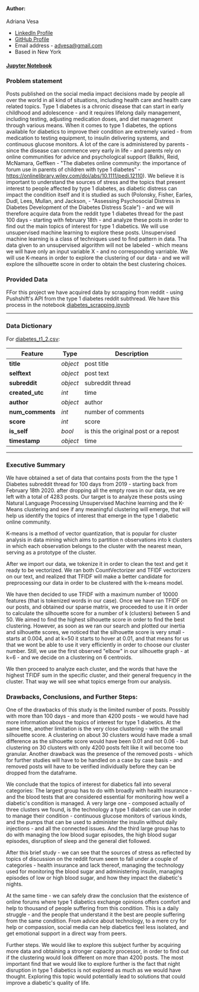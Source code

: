 #### Author:
Adriana Vesa
- [LinkedIn Profile](https://www.linkedin.com/in/adriana-v-67aa3a165/)
- [GitHub Profile](https://github.com/adrianavesa)
- Email address - advesa@gmail.com
- Based in New York

#### [Jupyter Notebook](./notebook_clean.ipynb)


### Problem statement
Posts published on the social media impact decisions made by people all over the world in all kind of situations, including health care and health care related topics. Type 1 diabetes is a chronic disease that can start in early childhood and adolescence - and it requires lifelong daily management, including testing, adjusting medication doses, and diet management through various means. When it comes to type 1 diabetes, the options available for diabetics to improve their condition are extremely varied - from medication to testing equipment, to insulin delivering systems, and continuous glucose monitors. A lot of the care is administered by parents - since the disease can commence very early in life - and parents rely on online communities for advice and psychological support (Balkhi, Reid, McNamara, Geffken - "The diabetes online community: the importance of forum use in parents of children with type 1 diabetes" - https://onlinelibrary.wiley.com/doi/abs/10.1111/pedi.12110). We believe it is important to understand the sources of stress and the topics that present interest to people affected by type 1 diabetes, as diabetic distress can impact the condition itself and it is studied as such (Polonsky, Fisher, Earles, Dudl, Lees, Mullan, and Jackson, - "Assessing Psychosocial Distress in Diabetes Development of the Diabetes Distress Scale") - and we will therefore acquire data from the reddit type 1 diabetes thread for the past 100 days - starting with february 18th - and analyze these posts in order to find out the main topics of interest for type 1 diabetics. We will use unsupervised machine learning to explore these posts. Unsupervised machine learning is a class of techniques used to find pattern in data. Tha data given to an unsupervised algorithm will not be labeled - which means we will have only an input variable X - and no corresponding varriable. We will use K-means in order to explore the clustering of our data - and we will explore the silhouette score in order to obtain the best clustering choices.

### Provided Data

FFor this project we have acquired data by scrapping from reddit - using Pushshift's API from the type 1 diabetes reddit subthread. We have this process in the notebook [diabetes_scrapping.ipynb](./diabetes_scrapping.ipynb)

---

###  Data Dictionary

For [diabetes_t1_2.csv]([./diabetes_t1_2.csv]):

|Feature|Type|Description|
|---|---|---|
|**title**|*object*|post title|
|**selftext**|*object*|post text|
|**subreddit**|*object*|subreddit thread|
|**created_utc**|*int*|time|
|**author**|*object*|author|
|**num_comments**|*int*|number of comments|
|**score**|*int*|score|
|**is_self**|*bool*|is this the original post or a repost|
|**timestamp**|*object*|time|



---

### Executive Summary


We have obtained a set of data that contains posts from the the type 1 Diabetes subreddit thread for 100 days from 2019 - starting back from February 18th 2020. after dropping all the empty rows in our data, we are left with a total of 4283 posts. Our target is to analyze these posts using Natural Language Processing Unsupervised Machine learning and the K-Means clustering and see if any meaningful clustering will emerge, that will help us identify the topics of interest that emerge in the type 1 diabetic online community.

 K-means is a method of vector quantization, that is popular for cluster analysis in data mining which aims to partition n observations into k clusters in which each observation belongs to the cluster with the nearest mean, serving as a prototype of the cluster.

After we import our data, we tokenize it in order to clean the text and get it ready to be vectorized. We ran both CountVectorizer and TFIDF vectorizers on our text, and realized that TFIDF will make a better candidate for preprocessing our data in order to be clustered with the k-means model.

We have then decided to use TFIDF with a maximum number of 10000 features (that is tokenized words in our case). Once we have ran TFIDF on our posts, and obtained our sparse matrix, we proceeded to use it in order to calculate the silhouette score for a number of k (clusters) between 5 and 50. We aimed to find the highest silhouette score in order to find the best clustering. However, as soon as we ran our search and plotted our inertia and silhouette scores, we noticed that the silhouette score is very small - starts at 0.004, and at k=50 it starts to hover at 0.01, and that means for us that we wont be able to use it very efficiently in order to choose our cluster number. Still, we use the first observed "elbow" in our silhouette graph - at k=6 - and we decide on a clustering on 6 centroids.

We then proceed to analyze each cluster, and the words that have the highest TFIDF sum in the specific cluster, and their general frequency in the cluster. That way we will see what topics emerge from our analysis.



### Drawbacks, Conclusions, and Further Steps:


One of the drawbacks of this study is the limited number of posts. Possibly with more than 100 days - and more than 4200 posts - we would have had more information about the topics of interest for type 1 diabetics. At the same time, another limitation is the very close clustering - with the small silhouette score. A clustering on about 30 clusters would have made a small difference as the silhouette score would have been 0.01 and not 0.06 - but clustering on 30 clusters with only 4200 posts felt like it will become too granular.
Another drawback was the presence of the removed posts - which for further studies will have to be handled on a case by case basis - and removed posts will have to be verified individually before they can be dropped from the dataframe.

We conclude that the topics of interest for diabetics fall into several categories:
The largest group has to do with broadly with health insurance - and the blood tests that are considered essential for monitoring how well a diabetic's condition is managed.
A very large one - composed actually of three clusters we found, is the technology a type 1 diabetic can use in order to manage their condition - continuous glucose monitors of various kinds, and the pumps that can be used to administer the insulin without daily injections - and all the connected issues.
And the third large group has to do with managing the low blood sugar episodes, the high blood sugar episodes, disruption of sleep and the general diet followed.

After this brief study - we can see that the sources of stress as reflected by topics of discussion on the reddit forum seem to fall  under a couple of categories - health insurance and lack thereof, managing the technology used for monitoring the blood sugar and administering insulin, managing episodes of low or high blood sugar, and how they impact the diabetic's nights.

At the same time - we can safely draw the conclusion that the existence of online forums where type 1 diabetics exchange opinions offers comfort and help to thousand of people suffering from this condition. This is a daily struggle - and the people that understand it the best are people suffering from the same condition. From advice about technology, to a mere cry for help or compassion, social media can help diabetics feel less isolated, and get emotional support in a direct way from peers.

Further steps.
We would like to explore this subject further by acquiring more data and obtaining a stronger capacity processor, in order to find out if the clustering would look different on more than 4200 posts. The most important find that we would like to explore further is the fact that night disruption in type 1 diabetics is not explored as much as we would have thought. Exploring this topic would potentially lead to solutions that could improve a diabetic's quality of life.
